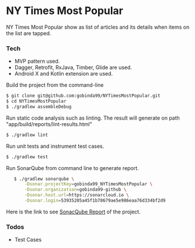 # NY Times Most Popular


NY Times Most Popular show as list of articles and its
 details when items on the list are tapped.

 ### Tech

 - MVP pattern used.
 - Dagger, Retrofit, RxJava, Timber, Glide are used.
 - Android X and Kotlin extension are used.




 Build the project from the command-line

 ```sh
 $ git clone git@github.com:gobinda99/NYTimesMostPopular.git
 $ cd NYTimesMostPopular
 $ ./gradlew assembleDebug
 ```

 Run static code analysis such as linting. The result will generate on path "app/build/reports/lint-results.html"

  ```sh
  $ ./gradlew lint
  ```

  Run unit tests and instrument test cases.

   ```sh
   $ ./gradlew test
   ```

 Run SonarQube from command line to generate report.

  ```sh
     $ ./gradlew sonarqube \
         -Dsonar.projectKey=gobinda99_NYTimesMostPopular \
         -Dsonar.organization=gobinda99-github \
         -Dsonar.host.url=https://sonarcloud.io \
         -Dsonar.login=53935205a45f1b78679ae5e986eaa76d334bf2d9
  ```

  Here is the link to see [SonacQube Report](https://sonarcloud.io/project/issues?id=gobinda99_NYTimesMostPopular&resolved=false) of the project.

  ### Todos

  - Test Cases









